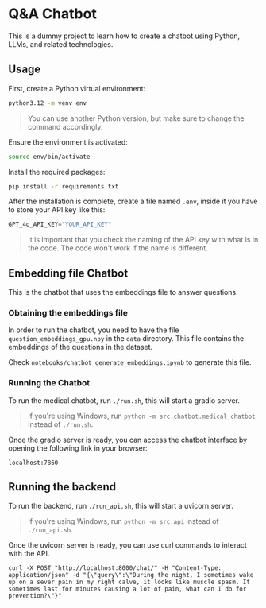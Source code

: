 # Q&A Chatbot

This is a dummy project to learn how to create a chatbot using Python, LLMs, and related technologies.

## Usage

First, create a Python virtual environment:

```bash
python3.12 -m venv env
```
> You can use another Python version, but make sure to change the command accordingly.

Ensure the environment is activated:

```bash
source env/bin/activate
```

Install the required packages:

```bash
pip install -r requirements.txt
```

After the installation is complete, create a file named `.env`, inside it you have to store your API key like this:

```python
GPT_4o_API_KEY="YOUR_API_KEY"
```

> It is important that you check the naming of the API key with what is in the code. The code won't work if the name is different. 

## Embedding file Chatbot

This is the chatbot that uses the embeddings file to answer questions.

### Obtaining the embeddings file

In order to run the chatbot, you need to have the file `question_embeddings_gpu.npy` in the `data` directory. This file contains the embeddings of the questions in the dataset.

Check `notebooks/chatbot_generate_embeddings.ipynb` to generate this file.

### Running the Chatbot

To run the medical chatbot, run `./run.sh`, this will start a gradio server.

> If you're using Windows, run `python -m src.chatbot.medical_chatbot` instead of `./run.sh`.

Once the gradio server is ready, you can access the chatbot interface by opening the following link in your browser:

```
localhost:7860
```

## Running the backend

To run the backend, run `./run_api.sh`, this will start a uvicorn server.

> If you're using Windows, run `python -m src.api` instead of `./run_api.sh`.

Once the uvicorn server is ready, you can use curl commands to interact with the API.

```curl
curl -X POST "http://localhost:8000/chat/" -H "Content-Type: application/json" -d "{\"query\":\"During the night, I sometimes wake up on a sever pain in my right calve, it looks like muscle spasm. It sometimes last for minutes causing a lot of pain, what can I do for prevention?\"}"
```